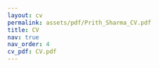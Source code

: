 ```yaml
---
layout: cv
permalink: assets/pdf/Prith_Sharma_CV.pdf
title: CV
nav: true
nav_order: 4
cv_pdf: CV.pdf
---
```

